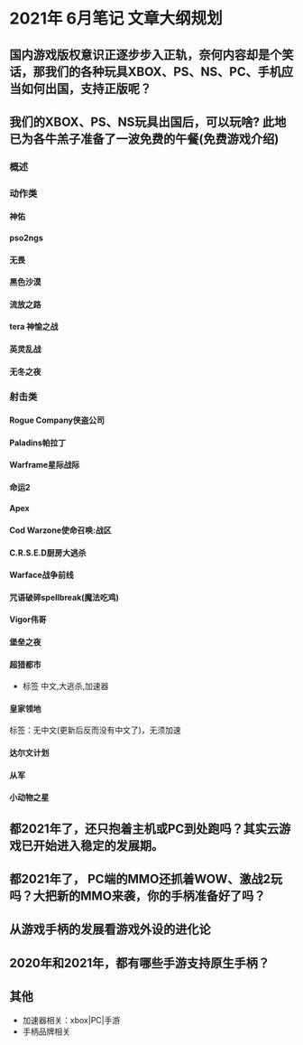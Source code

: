 # 2021年 6月笔记 文章大纲规划

## 国内游戏版权意识正逐步步入正轨，奈何内容却是个笑话，那我们的各种玩具XBOX、PS、NS、PC、手机应当如何出国，支持正版呢？

## 我们的XBOX、PS、NS玩具出国后，可以玩啥? 此地已为各牛羔子准备了一波免费的午餐(免费游戏介绍)

### 概述

### 动作类

#### 神佑
#### pso2ngs
#### 无畏
#### 黑色沙漠
#### 流放之路
#### tera 神愉之战
#### 英灵乱战
#### 无冬之夜

### 射击类

#### Rogue Company侠盗公司
#### Paladins帕拉丁
#### Warframe星际战际
#### 命运2
#### Apex
#### Cod Warzone使命召唤:战区
#### C.R.S.E.D厨房大逃杀
#### Warface战争前线
#### 咒语破碎spellbreak(魔法吃鸡)
#### Vigor伟哥
#### 堡垒之夜
#### 超猎都市
- 标签
中文,大逃杀,加速器  
#### 皇家领地 
标签：无中文(更新后反而没有中文了)，无须加速

#### 达尔文计划
#### 从军
#### 小动物之星

## 都2021年了，还只抱着主机或PC到处跑吗？其实云游戏已开始进入稳定的发展期。

## 都2021年了， PC端的MMO还抓着WOW、激战2玩吗？大把新的MMO来袭，你的手柄准备好了吗？

## 从游戏手柄的发展看游戏外设的进化论

## 2020年和2021年，都有哪些手游支持原生手柄？

## 其他

- 加速器相关：xbox|PC|手游
- 手柄品牌相关



